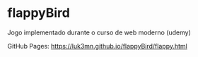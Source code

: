 # flappyBird
Jogo implementado durante o curso de web moderno (udemy)

GitHub Pages: https://luk3mn.github.io/flappyBird/flappy.html

